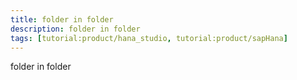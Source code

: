 ```yaml
---
title: folder in folder
description: folder in folder
tags: [tutorial:product/hana_studio, tutorial:product/sapHana]
---
```


folder in folder

